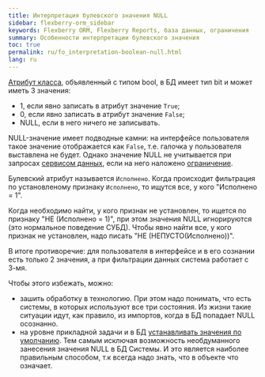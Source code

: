 ```yaml
---
title: Интерпретация булевского значения NULL
sidebar: flexberry-orm_sidebar
keywords: Flexberry ORM, Flexberry Reports, база данных, ограничения
summary: Особенности интерпретации булевского значения
toc: true
permalink: ru/fo_interpretation-boolean-null.html
lang: ru
---
```


[Атрибут класса](fo_attributes-class-data.html), объявленный с типом bool, в БД имеет тип bit и может иметь 3 значения:

* 1, если явно записать в атрибут значение `True`;
* 0, если явно записать в атрибут значение `False`;
* NULL, если в него ничего не записывать.

NULL-значение имеет подводные камни: на интерфейсе пользователя такое значение отображается как `False`, т.е. галочка у пользователя выставлена не будет. Однако значение NULL не учитывается при запросах [сервисом данных](fo_data-service.html), если на него наложено [ограничение](fo_limitation.html).

Булевский атрибут называется `Исполнено`. Когда происходит фильтрация по установленому признаку `Исполнено`, то ищутся все, у кого "Исполнено = 1".

Когда необходимо найти, у кого признак не установлен, то ищется по признаку "НЕ (Исполнено = 1)", при этом значения NULL игнорируются (это нормальное поведение СУБД). Чтобы явно найти все, у кого признак не установлен, надо писать "НЕ (НЕПУСТО(Исполнено))".

В итоге противоречие: для пользователя в интерфейсе и в его сознании есть только 2 значения, а при фильтрации данных система работает с 3-мя.

Чтобы этого избежать, можно:

* зашить обработку в технологию. При этом надо понимать, что есть системы, в которых используют все три состояния. Из жизни такие ситуации идут, как правило, из импортов, когда в БД попадает NULL осознанно. 
* на уровне прикладной задачи и в БД [устанавливать значения по умолчанию](fo_features-dafault-value.html). Тем самым исключая возможность необдуманного занесения значения NULL в БД Системы. И это является наиболее правильным способом, т.к всегда надо знать, что в объекте что означает.
